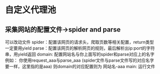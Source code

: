 # 自定义代理池

## 采集网站的配置文件->spider and parse
可以改动文件
spider：配置该网页的请求头，爬取页数等相关配置，return类型一定要用yield
parse：配置该网页的解析网页的规则，最后解析出ip:port的字符串，用yield返回
domain: 配置网站名与你上面写的spider和parse对应上的名字
    例如： 你使用request_aaa与parse_aaa (spider文件与parse文件写的对应名字要一样，这里指的是aaa)
    则domain的对应配置则为 网站名-aaa
main: 运行文件
